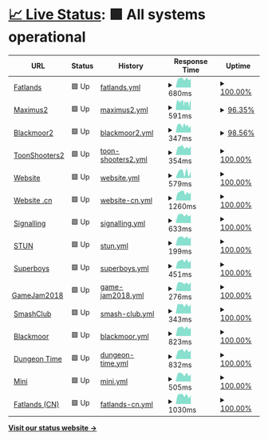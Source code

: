 # [📈 Live Status](https://uptime.fourfats.com): <!--live status--> **🟩 All systems operational**

<!--start: status pages-->
<!-- This summary is generated by Upptime (https://github.com/upptime/upptime) -->
<!-- Do not edit this manually, your changes will be overwritten -->
<!-- prettier-ignore -->
| URL | Status | History | Response Time | Uptime |
| --- | ------ | ------- | ------------- | ------ |
| <img alt="" src="https://favicons.githubusercontent.com/fatlands.fourfats.com" height="13"> [Fatlands](https://fatlands.fourfats.com) | 🟩 Up | [fatlands.yml](https://github.com/FourFats/uptime/commits/HEAD/history/fatlands.yml) | <details><summary><img alt="Response time graph" src="./graphs/fatlands/response-time-week.png" height="20"> 680ms</summary><br><a href="https://uptime.fourfats.com/history/fatlands"><img alt="Response time 663" src="https://img.shields.io/endpoint?url=https%3A%2F%2Fraw.githubusercontent.com%2FFourFats%2Fuptime%2FHEAD%2Fapi%2Ffatlands%2Fresponse-time.json"></a><br><a href="https://uptime.fourfats.com/history/fatlands"><img alt="24-hour response time 671" src="https://img.shields.io/endpoint?url=https%3A%2F%2Fraw.githubusercontent.com%2FFourFats%2Fuptime%2FHEAD%2Fapi%2Ffatlands%2Fresponse-time-day.json"></a><br><a href="https://uptime.fourfats.com/history/fatlands"><img alt="7-day response time 680" src="https://img.shields.io/endpoint?url=https%3A%2F%2Fraw.githubusercontent.com%2FFourFats%2Fuptime%2FHEAD%2Fapi%2Ffatlands%2Fresponse-time-week.json"></a><br><a href="https://uptime.fourfats.com/history/fatlands"><img alt="30-day response time 652" src="https://img.shields.io/endpoint?url=https%3A%2F%2Fraw.githubusercontent.com%2FFourFats%2Fuptime%2FHEAD%2Fapi%2Ffatlands%2Fresponse-time-month.json"></a><br><a href="https://uptime.fourfats.com/history/fatlands"><img alt="1-year response time 663" src="https://img.shields.io/endpoint?url=https%3A%2F%2Fraw.githubusercontent.com%2FFourFats%2Fuptime%2FHEAD%2Fapi%2Ffatlands%2Fresponse-time-year.json"></a></details> | <details><summary><a href="https://uptime.fourfats.com/history/fatlands">100.00%</a></summary><a href="https://uptime.fourfats.com/history/fatlands"><img alt="All-time uptime 100.00%" src="https://img.shields.io/endpoint?url=https%3A%2F%2Fraw.githubusercontent.com%2FFourFats%2Fuptime%2FHEAD%2Fapi%2Ffatlands%2Fuptime.json"></a><br><a href="https://uptime.fourfats.com/history/fatlands"><img alt="24-hour uptime 100.00%" src="https://img.shields.io/endpoint?url=https%3A%2F%2Fraw.githubusercontent.com%2FFourFats%2Fuptime%2FHEAD%2Fapi%2Ffatlands%2Fuptime-day.json"></a><br><a href="https://uptime.fourfats.com/history/fatlands"><img alt="7-day uptime 100.00%" src="https://img.shields.io/endpoint?url=https%3A%2F%2Fraw.githubusercontent.com%2FFourFats%2Fuptime%2FHEAD%2Fapi%2Ffatlands%2Fuptime-week.json"></a><br><a href="https://uptime.fourfats.com/history/fatlands"><img alt="30-day uptime 100.00%" src="https://img.shields.io/endpoint?url=https%3A%2F%2Fraw.githubusercontent.com%2FFourFats%2Fuptime%2FHEAD%2Fapi%2Ffatlands%2Fuptime-month.json"></a><br><a href="https://uptime.fourfats.com/history/fatlands"><img alt="1-year uptime 100.00%" src="https://img.shields.io/endpoint?url=https%3A%2F%2Fraw.githubusercontent.com%2FFourFats%2Fuptime%2FHEAD%2Fapi%2Ffatlands%2Fuptime-year.json"></a></details>
| <img alt="" src="https://favicons.githubusercontent.com/maximus2.fourfats.com" height="13"> [Maximus2](https://maximus2.fourfats.com/health) | 🟩 Up | [maximus2.yml](https://github.com/FourFats/uptime/commits/HEAD/history/maximus2.yml) | <details><summary><img alt="Response time graph" src="./graphs/maximus2/response-time-week.png" height="20"> 591ms</summary><br><a href="https://uptime.fourfats.com/history/maximus2"><img alt="Response time 691" src="https://img.shields.io/endpoint?url=https%3A%2F%2Fraw.githubusercontent.com%2FFourFats%2Fuptime%2FHEAD%2Fapi%2Fmaximus2%2Fresponse-time.json"></a><br><a href="https://uptime.fourfats.com/history/maximus2"><img alt="24-hour response time 559" src="https://img.shields.io/endpoint?url=https%3A%2F%2Fraw.githubusercontent.com%2FFourFats%2Fuptime%2FHEAD%2Fapi%2Fmaximus2%2Fresponse-time-day.json"></a><br><a href="https://uptime.fourfats.com/history/maximus2"><img alt="7-day response time 591" src="https://img.shields.io/endpoint?url=https%3A%2F%2Fraw.githubusercontent.com%2FFourFats%2Fuptime%2FHEAD%2Fapi%2Fmaximus2%2Fresponse-time-week.json"></a><br><a href="https://uptime.fourfats.com/history/maximus2"><img alt="30-day response time 671" src="https://img.shields.io/endpoint?url=https%3A%2F%2Fraw.githubusercontent.com%2FFourFats%2Fuptime%2FHEAD%2Fapi%2Fmaximus2%2Fresponse-time-month.json"></a><br><a href="https://uptime.fourfats.com/history/maximus2"><img alt="1-year response time 691" src="https://img.shields.io/endpoint?url=https%3A%2F%2Fraw.githubusercontent.com%2FFourFats%2Fuptime%2FHEAD%2Fapi%2Fmaximus2%2Fresponse-time-year.json"></a></details> | <details><summary><a href="https://uptime.fourfats.com/history/maximus2">96.35%</a></summary><a href="https://uptime.fourfats.com/history/maximus2"><img alt="All-time uptime 98.52%" src="https://img.shields.io/endpoint?url=https%3A%2F%2Fraw.githubusercontent.com%2FFourFats%2Fuptime%2FHEAD%2Fapi%2Fmaximus2%2Fuptime.json"></a><br><a href="https://uptime.fourfats.com/history/maximus2"><img alt="24-hour uptime 74.48%" src="https://img.shields.io/endpoint?url=https%3A%2F%2Fraw.githubusercontent.com%2FFourFats%2Fuptime%2FHEAD%2Fapi%2Fmaximus2%2Fuptime-day.json"></a><br><a href="https://uptime.fourfats.com/history/maximus2"><img alt="7-day uptime 96.35%" src="https://img.shields.io/endpoint?url=https%3A%2F%2Fraw.githubusercontent.com%2FFourFats%2Fuptime%2FHEAD%2Fapi%2Fmaximus2%2Fuptime-week.json"></a><br><a href="https://uptime.fourfats.com/history/maximus2"><img alt="30-day uptime 98.06%" src="https://img.shields.io/endpoint?url=https%3A%2F%2Fraw.githubusercontent.com%2FFourFats%2Fuptime%2FHEAD%2Fapi%2Fmaximus2%2Fuptime-month.json"></a><br><a href="https://uptime.fourfats.com/history/maximus2"><img alt="1-year uptime 98.52%" src="https://img.shields.io/endpoint?url=https%3A%2F%2Fraw.githubusercontent.com%2FFourFats%2Fuptime%2FHEAD%2Fapi%2Fmaximus2%2Fuptime-year.json"></a></details>
| <img alt="" src="https://favicons.githubusercontent.com/blackmoor2.fourfats.com" height="13"> [Blackmoor2](https://blackmoor2.fourfats.com/health) | 🟩 Up | [blackmoor2.yml](https://github.com/FourFats/uptime/commits/HEAD/history/blackmoor2.yml) | <details><summary><img alt="Response time graph" src="./graphs/blackmoor2/response-time-week.png" height="20"> 347ms</summary><br><a href="https://uptime.fourfats.com/history/blackmoor2"><img alt="Response time 384" src="https://img.shields.io/endpoint?url=https%3A%2F%2Fraw.githubusercontent.com%2FFourFats%2Fuptime%2FHEAD%2Fapi%2Fblackmoor2%2Fresponse-time.json"></a><br><a href="https://uptime.fourfats.com/history/blackmoor2"><img alt="24-hour response time 311" src="https://img.shields.io/endpoint?url=https%3A%2F%2Fraw.githubusercontent.com%2FFourFats%2Fuptime%2FHEAD%2Fapi%2Fblackmoor2%2Fresponse-time-day.json"></a><br><a href="https://uptime.fourfats.com/history/blackmoor2"><img alt="7-day response time 347" src="https://img.shields.io/endpoint?url=https%3A%2F%2Fraw.githubusercontent.com%2FFourFats%2Fuptime%2FHEAD%2Fapi%2Fblackmoor2%2Fresponse-time-week.json"></a><br><a href="https://uptime.fourfats.com/history/blackmoor2"><img alt="30-day response time 366" src="https://img.shields.io/endpoint?url=https%3A%2F%2Fraw.githubusercontent.com%2FFourFats%2Fuptime%2FHEAD%2Fapi%2Fblackmoor2%2Fresponse-time-month.json"></a><br><a href="https://uptime.fourfats.com/history/blackmoor2"><img alt="1-year response time 384" src="https://img.shields.io/endpoint?url=https%3A%2F%2Fraw.githubusercontent.com%2FFourFats%2Fuptime%2FHEAD%2Fapi%2Fblackmoor2%2Fresponse-time-year.json"></a></details> | <details><summary><a href="https://uptime.fourfats.com/history/blackmoor2">98.56%</a></summary><a href="https://uptime.fourfats.com/history/blackmoor2"><img alt="All-time uptime 99.62%" src="https://img.shields.io/endpoint?url=https%3A%2F%2Fraw.githubusercontent.com%2FFourFats%2Fuptime%2FHEAD%2Fapi%2Fblackmoor2%2Fuptime.json"></a><br><a href="https://uptime.fourfats.com/history/blackmoor2"><img alt="24-hour uptime 89.94%" src="https://img.shields.io/endpoint?url=https%3A%2F%2Fraw.githubusercontent.com%2FFourFats%2Fuptime%2FHEAD%2Fapi%2Fblackmoor2%2Fuptime-day.json"></a><br><a href="https://uptime.fourfats.com/history/blackmoor2"><img alt="7-day uptime 98.56%" src="https://img.shields.io/endpoint?url=https%3A%2F%2Fraw.githubusercontent.com%2FFourFats%2Fuptime%2FHEAD%2Fapi%2Fblackmoor2%2Fuptime-week.json"></a><br><a href="https://uptime.fourfats.com/history/blackmoor2"><img alt="30-day uptime 99.04%" src="https://img.shields.io/endpoint?url=https%3A%2F%2Fraw.githubusercontent.com%2FFourFats%2Fuptime%2FHEAD%2Fapi%2Fblackmoor2%2Fuptime-month.json"></a><br><a href="https://uptime.fourfats.com/history/blackmoor2"><img alt="1-year uptime 99.62%" src="https://img.shields.io/endpoint?url=https%3A%2F%2Fraw.githubusercontent.com%2FFourFats%2Fuptime%2FHEAD%2Fapi%2Fblackmoor2%2Fuptime-year.json"></a></details>
| <img alt="" src="https://favicons.githubusercontent.com/toonshooters2.fourfats.com" height="13"> [ToonShooters2](https://toonshooters2.fourfats.com/api/getranks) | 🟩 Up | [toon-shooters2.yml](https://github.com/FourFats/uptime/commits/HEAD/history/toon-shooters2.yml) | <details><summary><img alt="Response time graph" src="./graphs/toon-shooters2/response-time-week.png" height="20"> 354ms</summary><br><a href="https://uptime.fourfats.com/history/toon-shooters2"><img alt="Response time 348" src="https://img.shields.io/endpoint?url=https%3A%2F%2Fraw.githubusercontent.com%2FFourFats%2Fuptime%2FHEAD%2Fapi%2Ftoon-shooters2%2Fresponse-time.json"></a><br><a href="https://uptime.fourfats.com/history/toon-shooters2"><img alt="24-hour response time 386" src="https://img.shields.io/endpoint?url=https%3A%2F%2Fraw.githubusercontent.com%2FFourFats%2Fuptime%2FHEAD%2Fapi%2Ftoon-shooters2%2Fresponse-time-day.json"></a><br><a href="https://uptime.fourfats.com/history/toon-shooters2"><img alt="7-day response time 354" src="https://img.shields.io/endpoint?url=https%3A%2F%2Fraw.githubusercontent.com%2FFourFats%2Fuptime%2FHEAD%2Fapi%2Ftoon-shooters2%2Fresponse-time-week.json"></a><br><a href="https://uptime.fourfats.com/history/toon-shooters2"><img alt="30-day response time 354" src="https://img.shields.io/endpoint?url=https%3A%2F%2Fraw.githubusercontent.com%2FFourFats%2Fuptime%2FHEAD%2Fapi%2Ftoon-shooters2%2Fresponse-time-month.json"></a><br><a href="https://uptime.fourfats.com/history/toon-shooters2"><img alt="1-year response time 348" src="https://img.shields.io/endpoint?url=https%3A%2F%2Fraw.githubusercontent.com%2FFourFats%2Fuptime%2FHEAD%2Fapi%2Ftoon-shooters2%2Fresponse-time-year.json"></a></details> | <details><summary><a href="https://uptime.fourfats.com/history/toon-shooters2">100.00%</a></summary><a href="https://uptime.fourfats.com/history/toon-shooters2"><img alt="All-time uptime 99.99%" src="https://img.shields.io/endpoint?url=https%3A%2F%2Fraw.githubusercontent.com%2FFourFats%2Fuptime%2FHEAD%2Fapi%2Ftoon-shooters2%2Fuptime.json"></a><br><a href="https://uptime.fourfats.com/history/toon-shooters2"><img alt="24-hour uptime 100.00%" src="https://img.shields.io/endpoint?url=https%3A%2F%2Fraw.githubusercontent.com%2FFourFats%2Fuptime%2FHEAD%2Fapi%2Ftoon-shooters2%2Fuptime-day.json"></a><br><a href="https://uptime.fourfats.com/history/toon-shooters2"><img alt="7-day uptime 100.00%" src="https://img.shields.io/endpoint?url=https%3A%2F%2Fraw.githubusercontent.com%2FFourFats%2Fuptime%2FHEAD%2Fapi%2Ftoon-shooters2%2Fuptime-week.json"></a><br><a href="https://uptime.fourfats.com/history/toon-shooters2"><img alt="30-day uptime 100.00%" src="https://img.shields.io/endpoint?url=https%3A%2F%2Fraw.githubusercontent.com%2FFourFats%2Fuptime%2FHEAD%2Fapi%2Ftoon-shooters2%2Fuptime-month.json"></a><br><a href="https://uptime.fourfats.com/history/toon-shooters2"><img alt="1-year uptime 99.99%" src="https://img.shields.io/endpoint?url=https%3A%2F%2Fraw.githubusercontent.com%2FFourFats%2Fuptime%2FHEAD%2Fapi%2Ftoon-shooters2%2Fuptime-year.json"></a></details>
| <img alt="" src="https://favicons.githubusercontent.com/www.fourfats.com" height="13"> [Website](http://www.fourfats.com) | 🟩 Up | [website.yml](https://github.com/FourFats/uptime/commits/HEAD/history/website.yml) | <details><summary><img alt="Response time graph" src="./graphs/website/response-time-week.png" height="20"> 579ms</summary><br><a href="https://uptime.fourfats.com/history/website"><img alt="Response time 613" src="https://img.shields.io/endpoint?url=https%3A%2F%2Fraw.githubusercontent.com%2FFourFats%2Fuptime%2FHEAD%2Fapi%2Fwebsite%2Fresponse-time.json"></a><br><a href="https://uptime.fourfats.com/history/website"><img alt="24-hour response time 665" src="https://img.shields.io/endpoint?url=https%3A%2F%2Fraw.githubusercontent.com%2FFourFats%2Fuptime%2FHEAD%2Fapi%2Fwebsite%2Fresponse-time-day.json"></a><br><a href="https://uptime.fourfats.com/history/website"><img alt="7-day response time 579" src="https://img.shields.io/endpoint?url=https%3A%2F%2Fraw.githubusercontent.com%2FFourFats%2Fuptime%2FHEAD%2Fapi%2Fwebsite%2Fresponse-time-week.json"></a><br><a href="https://uptime.fourfats.com/history/website"><img alt="30-day response time 510" src="https://img.shields.io/endpoint?url=https%3A%2F%2Fraw.githubusercontent.com%2FFourFats%2Fuptime%2FHEAD%2Fapi%2Fwebsite%2Fresponse-time-month.json"></a><br><a href="https://uptime.fourfats.com/history/website"><img alt="1-year response time 613" src="https://img.shields.io/endpoint?url=https%3A%2F%2Fraw.githubusercontent.com%2FFourFats%2Fuptime%2FHEAD%2Fapi%2Fwebsite%2Fresponse-time-year.json"></a></details> | <details><summary><a href="https://uptime.fourfats.com/history/website">100.00%</a></summary><a href="https://uptime.fourfats.com/history/website"><img alt="All-time uptime 99.99%" src="https://img.shields.io/endpoint?url=https%3A%2F%2Fraw.githubusercontent.com%2FFourFats%2Fuptime%2FHEAD%2Fapi%2Fwebsite%2Fuptime.json"></a><br><a href="https://uptime.fourfats.com/history/website"><img alt="24-hour uptime 100.00%" src="https://img.shields.io/endpoint?url=https%3A%2F%2Fraw.githubusercontent.com%2FFourFats%2Fuptime%2FHEAD%2Fapi%2Fwebsite%2Fuptime-day.json"></a><br><a href="https://uptime.fourfats.com/history/website"><img alt="7-day uptime 100.00%" src="https://img.shields.io/endpoint?url=https%3A%2F%2Fraw.githubusercontent.com%2FFourFats%2Fuptime%2FHEAD%2Fapi%2Fwebsite%2Fuptime-week.json"></a><br><a href="https://uptime.fourfats.com/history/website"><img alt="30-day uptime 100.00%" src="https://img.shields.io/endpoint?url=https%3A%2F%2Fraw.githubusercontent.com%2FFourFats%2Fuptime%2FHEAD%2Fapi%2Fwebsite%2Fuptime-month.json"></a><br><a href="https://uptime.fourfats.com/history/website"><img alt="1-year uptime 99.99%" src="https://img.shields.io/endpoint?url=https%3A%2F%2Fraw.githubusercontent.com%2FFourFats%2Fuptime%2FHEAD%2Fapi%2Fwebsite%2Fuptime-year.json"></a></details>
| <img alt="" src="https://favicons.githubusercontent.com/www.fourfats.cn" height="13"> [Website .cn](http://www.fourfats.cn) | 🟩 Up | [website-cn.yml](https://github.com/FourFats/uptime/commits/HEAD/history/website-cn.yml) | <details><summary><img alt="Response time graph" src="./graphs/website-cn/response-time-week.png" height="20"> 1260ms</summary><br><a href="https://uptime.fourfats.com/history/website-cn"><img alt="Response time 1279" src="https://img.shields.io/endpoint?url=https%3A%2F%2Fraw.githubusercontent.com%2FFourFats%2Fuptime%2FHEAD%2Fapi%2Fwebsite-cn%2Fresponse-time.json"></a><br><a href="https://uptime.fourfats.com/history/website-cn"><img alt="24-hour response time 1267" src="https://img.shields.io/endpoint?url=https%3A%2F%2Fraw.githubusercontent.com%2FFourFats%2Fuptime%2FHEAD%2Fapi%2Fwebsite-cn%2Fresponse-time-day.json"></a><br><a href="https://uptime.fourfats.com/history/website-cn"><img alt="7-day response time 1260" src="https://img.shields.io/endpoint?url=https%3A%2F%2Fraw.githubusercontent.com%2FFourFats%2Fuptime%2FHEAD%2Fapi%2Fwebsite-cn%2Fresponse-time-week.json"></a><br><a href="https://uptime.fourfats.com/history/website-cn"><img alt="30-day response time 1211" src="https://img.shields.io/endpoint?url=https%3A%2F%2Fraw.githubusercontent.com%2FFourFats%2Fuptime%2FHEAD%2Fapi%2Fwebsite-cn%2Fresponse-time-month.json"></a><br><a href="https://uptime.fourfats.com/history/website-cn"><img alt="1-year response time 1279" src="https://img.shields.io/endpoint?url=https%3A%2F%2Fraw.githubusercontent.com%2FFourFats%2Fuptime%2FHEAD%2Fapi%2Fwebsite-cn%2Fresponse-time-year.json"></a></details> | <details><summary><a href="https://uptime.fourfats.com/history/website-cn">100.00%</a></summary><a href="https://uptime.fourfats.com/history/website-cn"><img alt="All-time uptime 99.93%" src="https://img.shields.io/endpoint?url=https%3A%2F%2Fraw.githubusercontent.com%2FFourFats%2Fuptime%2FHEAD%2Fapi%2Fwebsite-cn%2Fuptime.json"></a><br><a href="https://uptime.fourfats.com/history/website-cn"><img alt="24-hour uptime 100.00%" src="https://img.shields.io/endpoint?url=https%3A%2F%2Fraw.githubusercontent.com%2FFourFats%2Fuptime%2FHEAD%2Fapi%2Fwebsite-cn%2Fuptime-day.json"></a><br><a href="https://uptime.fourfats.com/history/website-cn"><img alt="7-day uptime 100.00%" src="https://img.shields.io/endpoint?url=https%3A%2F%2Fraw.githubusercontent.com%2FFourFats%2Fuptime%2FHEAD%2Fapi%2Fwebsite-cn%2Fuptime-week.json"></a><br><a href="https://uptime.fourfats.com/history/website-cn"><img alt="30-day uptime 99.64%" src="https://img.shields.io/endpoint?url=https%3A%2F%2Fraw.githubusercontent.com%2FFourFats%2Fuptime%2FHEAD%2Fapi%2Fwebsite-cn%2Fuptime-month.json"></a><br><a href="https://uptime.fourfats.com/history/website-cn"><img alt="1-year uptime 99.93%" src="https://img.shields.io/endpoint?url=https%3A%2F%2Fraw.githubusercontent.com%2FFourFats%2Fuptime%2FHEAD%2Fapi%2Fwebsite-cn%2Fuptime-year.json"></a></details>
| <img alt="" src="https://favicons.githubusercontent.com/signalling.fourfats.com" height="13"> [Signalling](https://signalling.fourfats.com) | 🟩 Up | [signalling.yml](https://github.com/FourFats/uptime/commits/HEAD/history/signalling.yml) | <details><summary><img alt="Response time graph" src="./graphs/signalling/response-time-week.png" height="20"> 633ms</summary><br><a href="https://uptime.fourfats.com/history/signalling"><img alt="Response time 641" src="https://img.shields.io/endpoint?url=https%3A%2F%2Fraw.githubusercontent.com%2FFourFats%2Fuptime%2FHEAD%2Fapi%2Fsignalling%2Fresponse-time.json"></a><br><a href="https://uptime.fourfats.com/history/signalling"><img alt="24-hour response time 635" src="https://img.shields.io/endpoint?url=https%3A%2F%2Fraw.githubusercontent.com%2FFourFats%2Fuptime%2FHEAD%2Fapi%2Fsignalling%2Fresponse-time-day.json"></a><br><a href="https://uptime.fourfats.com/history/signalling"><img alt="7-day response time 633" src="https://img.shields.io/endpoint?url=https%3A%2F%2Fraw.githubusercontent.com%2FFourFats%2Fuptime%2FHEAD%2Fapi%2Fsignalling%2Fresponse-time-week.json"></a><br><a href="https://uptime.fourfats.com/history/signalling"><img alt="30-day response time 624" src="https://img.shields.io/endpoint?url=https%3A%2F%2Fraw.githubusercontent.com%2FFourFats%2Fuptime%2FHEAD%2Fapi%2Fsignalling%2Fresponse-time-month.json"></a><br><a href="https://uptime.fourfats.com/history/signalling"><img alt="1-year response time 641" src="https://img.shields.io/endpoint?url=https%3A%2F%2Fraw.githubusercontent.com%2FFourFats%2Fuptime%2FHEAD%2Fapi%2Fsignalling%2Fresponse-time-year.json"></a></details> | <details><summary><a href="https://uptime.fourfats.com/history/signalling">100.00%</a></summary><a href="https://uptime.fourfats.com/history/signalling"><img alt="All-time uptime 100.00%" src="https://img.shields.io/endpoint?url=https%3A%2F%2Fraw.githubusercontent.com%2FFourFats%2Fuptime%2FHEAD%2Fapi%2Fsignalling%2Fuptime.json"></a><br><a href="https://uptime.fourfats.com/history/signalling"><img alt="24-hour uptime 100.00%" src="https://img.shields.io/endpoint?url=https%3A%2F%2Fraw.githubusercontent.com%2FFourFats%2Fuptime%2FHEAD%2Fapi%2Fsignalling%2Fuptime-day.json"></a><br><a href="https://uptime.fourfats.com/history/signalling"><img alt="7-day uptime 100.00%" src="https://img.shields.io/endpoint?url=https%3A%2F%2Fraw.githubusercontent.com%2FFourFats%2Fuptime%2FHEAD%2Fapi%2Fsignalling%2Fuptime-week.json"></a><br><a href="https://uptime.fourfats.com/history/signalling"><img alt="30-day uptime 100.00%" src="https://img.shields.io/endpoint?url=https%3A%2F%2Fraw.githubusercontent.com%2FFourFats%2Fuptime%2FHEAD%2Fapi%2Fsignalling%2Fuptime-month.json"></a><br><a href="https://uptime.fourfats.com/history/signalling"><img alt="1-year uptime 100.00%" src="https://img.shields.io/endpoint?url=https%3A%2F%2Fraw.githubusercontent.com%2FFourFats%2Fuptime%2FHEAD%2Fapi%2Fsignalling%2Fuptime-year.json"></a></details>
| <img alt="" src="https://favicons.githubusercontent.com/null" height="13"> [STUN](206.189.89.149) | 🟩 Up | [stun.yml](https://github.com/FourFats/uptime/commits/HEAD/history/stun.yml) | <details><summary><img alt="Response time graph" src="./graphs/stun/response-time-week.png" height="20"> 199ms</summary><br><a href="https://uptime.fourfats.com/history/stun"><img alt="Response time 199" src="https://img.shields.io/endpoint?url=https%3A%2F%2Fraw.githubusercontent.com%2FFourFats%2Fuptime%2FHEAD%2Fapi%2Fstun%2Fresponse-time.json"></a><br><a href="https://uptime.fourfats.com/history/stun"><img alt="24-hour response time 198" src="https://img.shields.io/endpoint?url=https%3A%2F%2Fraw.githubusercontent.com%2FFourFats%2Fuptime%2FHEAD%2Fapi%2Fstun%2Fresponse-time-day.json"></a><br><a href="https://uptime.fourfats.com/history/stun"><img alt="7-day response time 199" src="https://img.shields.io/endpoint?url=https%3A%2F%2Fraw.githubusercontent.com%2FFourFats%2Fuptime%2FHEAD%2Fapi%2Fstun%2Fresponse-time-week.json"></a><br><a href="https://uptime.fourfats.com/history/stun"><img alt="30-day response time 194" src="https://img.shields.io/endpoint?url=https%3A%2F%2Fraw.githubusercontent.com%2FFourFats%2Fuptime%2FHEAD%2Fapi%2Fstun%2Fresponse-time-month.json"></a><br><a href="https://uptime.fourfats.com/history/stun"><img alt="1-year response time 199" src="https://img.shields.io/endpoint?url=https%3A%2F%2Fraw.githubusercontent.com%2FFourFats%2Fuptime%2FHEAD%2Fapi%2Fstun%2Fresponse-time-year.json"></a></details> | <details><summary><a href="https://uptime.fourfats.com/history/stun">100.00%</a></summary><a href="https://uptime.fourfats.com/history/stun"><img alt="All-time uptime 100.00%" src="https://img.shields.io/endpoint?url=https%3A%2F%2Fraw.githubusercontent.com%2FFourFats%2Fuptime%2FHEAD%2Fapi%2Fstun%2Fuptime.json"></a><br><a href="https://uptime.fourfats.com/history/stun"><img alt="24-hour uptime 100.00%" src="https://img.shields.io/endpoint?url=https%3A%2F%2Fraw.githubusercontent.com%2FFourFats%2Fuptime%2FHEAD%2Fapi%2Fstun%2Fuptime-day.json"></a><br><a href="https://uptime.fourfats.com/history/stun"><img alt="7-day uptime 100.00%" src="https://img.shields.io/endpoint?url=https%3A%2F%2Fraw.githubusercontent.com%2FFourFats%2Fuptime%2FHEAD%2Fapi%2Fstun%2Fuptime-week.json"></a><br><a href="https://uptime.fourfats.com/history/stun"><img alt="30-day uptime 100.00%" src="https://img.shields.io/endpoint?url=https%3A%2F%2Fraw.githubusercontent.com%2FFourFats%2Fuptime%2FHEAD%2Fapi%2Fstun%2Fuptime-month.json"></a><br><a href="https://uptime.fourfats.com/history/stun"><img alt="1-year uptime 100.00%" src="https://img.shields.io/endpoint?url=https%3A%2F%2Fraw.githubusercontent.com%2FFourFats%2Fuptime%2FHEAD%2Fapi%2Fstun%2Fuptime-year.json"></a></details>
| <img alt="" src="https://favicons.githubusercontent.com/superboys.fourfats.com" height="13"> [Superboys](http://superboys.fourfats.com:3001/heath) | 🟩 Up | [superboys.yml](https://github.com/FourFats/uptime/commits/HEAD/history/superboys.yml) | <details><summary><img alt="Response time graph" src="./graphs/superboys/response-time-week.png" height="20"> 451ms</summary><br><a href="https://uptime.fourfats.com/history/superboys"><img alt="Response time 453" src="https://img.shields.io/endpoint?url=https%3A%2F%2Fraw.githubusercontent.com%2FFourFats%2Fuptime%2FHEAD%2Fapi%2Fsuperboys%2Fresponse-time.json"></a><br><a href="https://uptime.fourfats.com/history/superboys"><img alt="24-hour response time 459" src="https://img.shields.io/endpoint?url=https%3A%2F%2Fraw.githubusercontent.com%2FFourFats%2Fuptime%2FHEAD%2Fapi%2Fsuperboys%2Fresponse-time-day.json"></a><br><a href="https://uptime.fourfats.com/history/superboys"><img alt="7-day response time 451" src="https://img.shields.io/endpoint?url=https%3A%2F%2Fraw.githubusercontent.com%2FFourFats%2Fuptime%2FHEAD%2Fapi%2Fsuperboys%2Fresponse-time-week.json"></a><br><a href="https://uptime.fourfats.com/history/superboys"><img alt="30-day response time 432" src="https://img.shields.io/endpoint?url=https%3A%2F%2Fraw.githubusercontent.com%2FFourFats%2Fuptime%2FHEAD%2Fapi%2Fsuperboys%2Fresponse-time-month.json"></a><br><a href="https://uptime.fourfats.com/history/superboys"><img alt="1-year response time 453" src="https://img.shields.io/endpoint?url=https%3A%2F%2Fraw.githubusercontent.com%2FFourFats%2Fuptime%2FHEAD%2Fapi%2Fsuperboys%2Fresponse-time-year.json"></a></details> | <details><summary><a href="https://uptime.fourfats.com/history/superboys">100.00%</a></summary><a href="https://uptime.fourfats.com/history/superboys"><img alt="All-time uptime 100.00%" src="https://img.shields.io/endpoint?url=https%3A%2F%2Fraw.githubusercontent.com%2FFourFats%2Fuptime%2FHEAD%2Fapi%2Fsuperboys%2Fuptime.json"></a><br><a href="https://uptime.fourfats.com/history/superboys"><img alt="24-hour uptime 100.00%" src="https://img.shields.io/endpoint?url=https%3A%2F%2Fraw.githubusercontent.com%2FFourFats%2Fuptime%2FHEAD%2Fapi%2Fsuperboys%2Fuptime-day.json"></a><br><a href="https://uptime.fourfats.com/history/superboys"><img alt="7-day uptime 100.00%" src="https://img.shields.io/endpoint?url=https%3A%2F%2Fraw.githubusercontent.com%2FFourFats%2Fuptime%2FHEAD%2Fapi%2Fsuperboys%2Fuptime-week.json"></a><br><a href="https://uptime.fourfats.com/history/superboys"><img alt="30-day uptime 100.00%" src="https://img.shields.io/endpoint?url=https%3A%2F%2Fraw.githubusercontent.com%2FFourFats%2Fuptime%2FHEAD%2Fapi%2Fsuperboys%2Fuptime-month.json"></a><br><a href="https://uptime.fourfats.com/history/superboys"><img alt="1-year uptime 100.00%" src="https://img.shields.io/endpoint?url=https%3A%2F%2Fraw.githubusercontent.com%2FFourFats%2Fuptime%2FHEAD%2Fapi%2Fsuperboys%2Fuptime-year.json"></a></details>
| <img alt="" src="https://favicons.githubusercontent.com/gamejam2018.fourfats.com" height="13"> [GameJam2018](http://gamejam2018.fourfats.com) | 🟩 Up | [game-jam2018.yml](https://github.com/FourFats/uptime/commits/HEAD/history/game-jam2018.yml) | <details><summary><img alt="Response time graph" src="./graphs/game-jam2018/response-time-week.png" height="20"> 276ms</summary><br><a href="https://uptime.fourfats.com/history/game-jam2018"><img alt="Response time 301" src="https://img.shields.io/endpoint?url=https%3A%2F%2Fraw.githubusercontent.com%2FFourFats%2Fuptime%2FHEAD%2Fapi%2Fgame-jam2018%2Fresponse-time.json"></a><br><a href="https://uptime.fourfats.com/history/game-jam2018"><img alt="24-hour response time 307" src="https://img.shields.io/endpoint?url=https%3A%2F%2Fraw.githubusercontent.com%2FFourFats%2Fuptime%2FHEAD%2Fapi%2Fgame-jam2018%2Fresponse-time-day.json"></a><br><a href="https://uptime.fourfats.com/history/game-jam2018"><img alt="7-day response time 276" src="https://img.shields.io/endpoint?url=https%3A%2F%2Fraw.githubusercontent.com%2FFourFats%2Fuptime%2FHEAD%2Fapi%2Fgame-jam2018%2Fresponse-time-week.json"></a><br><a href="https://uptime.fourfats.com/history/game-jam2018"><img alt="30-day response time 299" src="https://img.shields.io/endpoint?url=https%3A%2F%2Fraw.githubusercontent.com%2FFourFats%2Fuptime%2FHEAD%2Fapi%2Fgame-jam2018%2Fresponse-time-month.json"></a><br><a href="https://uptime.fourfats.com/history/game-jam2018"><img alt="1-year response time 301" src="https://img.shields.io/endpoint?url=https%3A%2F%2Fraw.githubusercontent.com%2FFourFats%2Fuptime%2FHEAD%2Fapi%2Fgame-jam2018%2Fresponse-time-year.json"></a></details> | <details><summary><a href="https://uptime.fourfats.com/history/game-jam2018">100.00%</a></summary><a href="https://uptime.fourfats.com/history/game-jam2018"><img alt="All-time uptime 99.99%" src="https://img.shields.io/endpoint?url=https%3A%2F%2Fraw.githubusercontent.com%2FFourFats%2Fuptime%2FHEAD%2Fapi%2Fgame-jam2018%2Fuptime.json"></a><br><a href="https://uptime.fourfats.com/history/game-jam2018"><img alt="24-hour uptime 100.00%" src="https://img.shields.io/endpoint?url=https%3A%2F%2Fraw.githubusercontent.com%2FFourFats%2Fuptime%2FHEAD%2Fapi%2Fgame-jam2018%2Fuptime-day.json"></a><br><a href="https://uptime.fourfats.com/history/game-jam2018"><img alt="7-day uptime 100.00%" src="https://img.shields.io/endpoint?url=https%3A%2F%2Fraw.githubusercontent.com%2FFourFats%2Fuptime%2FHEAD%2Fapi%2Fgame-jam2018%2Fuptime-week.json"></a><br><a href="https://uptime.fourfats.com/history/game-jam2018"><img alt="30-day uptime 100.00%" src="https://img.shields.io/endpoint?url=https%3A%2F%2Fraw.githubusercontent.com%2FFourFats%2Fuptime%2FHEAD%2Fapi%2Fgame-jam2018%2Fuptime-month.json"></a><br><a href="https://uptime.fourfats.com/history/game-jam2018"><img alt="1-year uptime 99.99%" src="https://img.shields.io/endpoint?url=https%3A%2F%2Fraw.githubusercontent.com%2FFourFats%2Fuptime%2FHEAD%2Fapi%2Fgame-jam2018%2Fuptime-year.json"></a></details>
| <img alt="" src="https://favicons.githubusercontent.com/smashclub.fourfats.com" height="13"> [SmashClub](https://smashclub.fourfats.com:2096) | 🟩 Up | [smash-club.yml](https://github.com/FourFats/uptime/commits/HEAD/history/smash-club.yml) | <details><summary><img alt="Response time graph" src="./graphs/smash-club/response-time-week.png" height="20"> 343ms</summary><br><a href="https://uptime.fourfats.com/history/smash-club"><img alt="Response time 334" src="https://img.shields.io/endpoint?url=https%3A%2F%2Fraw.githubusercontent.com%2FFourFats%2Fuptime%2FHEAD%2Fapi%2Fsmash-club%2Fresponse-time.json"></a><br><a href="https://uptime.fourfats.com/history/smash-club"><img alt="24-hour response time 365" src="https://img.shields.io/endpoint?url=https%3A%2F%2Fraw.githubusercontent.com%2FFourFats%2Fuptime%2FHEAD%2Fapi%2Fsmash-club%2Fresponse-time-day.json"></a><br><a href="https://uptime.fourfats.com/history/smash-club"><img alt="7-day response time 343" src="https://img.shields.io/endpoint?url=https%3A%2F%2Fraw.githubusercontent.com%2FFourFats%2Fuptime%2FHEAD%2Fapi%2Fsmash-club%2Fresponse-time-week.json"></a><br><a href="https://uptime.fourfats.com/history/smash-club"><img alt="30-day response time 376" src="https://img.shields.io/endpoint?url=https%3A%2F%2Fraw.githubusercontent.com%2FFourFats%2Fuptime%2FHEAD%2Fapi%2Fsmash-club%2Fresponse-time-month.json"></a><br><a href="https://uptime.fourfats.com/history/smash-club"><img alt="1-year response time 334" src="https://img.shields.io/endpoint?url=https%3A%2F%2Fraw.githubusercontent.com%2FFourFats%2Fuptime%2FHEAD%2Fapi%2Fsmash-club%2Fresponse-time-year.json"></a></details> | <details><summary><a href="https://uptime.fourfats.com/history/smash-club">100.00%</a></summary><a href="https://uptime.fourfats.com/history/smash-club"><img alt="All-time uptime 99.99%" src="https://img.shields.io/endpoint?url=https%3A%2F%2Fraw.githubusercontent.com%2FFourFats%2Fuptime%2FHEAD%2Fapi%2Fsmash-club%2Fuptime.json"></a><br><a href="https://uptime.fourfats.com/history/smash-club"><img alt="24-hour uptime 100.00%" src="https://img.shields.io/endpoint?url=https%3A%2F%2Fraw.githubusercontent.com%2FFourFats%2Fuptime%2FHEAD%2Fapi%2Fsmash-club%2Fuptime-day.json"></a><br><a href="https://uptime.fourfats.com/history/smash-club"><img alt="7-day uptime 100.00%" src="https://img.shields.io/endpoint?url=https%3A%2F%2Fraw.githubusercontent.com%2FFourFats%2Fuptime%2FHEAD%2Fapi%2Fsmash-club%2Fuptime-week.json"></a><br><a href="https://uptime.fourfats.com/history/smash-club"><img alt="30-day uptime 100.00%" src="https://img.shields.io/endpoint?url=https%3A%2F%2Fraw.githubusercontent.com%2FFourFats%2Fuptime%2FHEAD%2Fapi%2Fsmash-club%2Fuptime-month.json"></a><br><a href="https://uptime.fourfats.com/history/smash-club"><img alt="1-year uptime 99.99%" src="https://img.shields.io/endpoint?url=https%3A%2F%2Fraw.githubusercontent.com%2FFourFats%2Fuptime%2FHEAD%2Fapi%2Fsmash-club%2Fuptime-year.json"></a></details>
| <img alt="" src="https://favicons.githubusercontent.com/blackmoor.fourfats.com" height="13"> [Blackmoor](https://blackmoor.fourfats.com:8443/health) | 🟩 Up | [blackmoor.yml](https://github.com/FourFats/uptime/commits/HEAD/history/blackmoor.yml) | <details><summary><img alt="Response time graph" src="./graphs/blackmoor/response-time-week.png" height="20"> 823ms</summary><br><a href="https://uptime.fourfats.com/history/blackmoor"><img alt="Response time 831" src="https://img.shields.io/endpoint?url=https%3A%2F%2Fraw.githubusercontent.com%2FFourFats%2Fuptime%2FHEAD%2Fapi%2Fblackmoor%2Fresponse-time.json"></a><br><a href="https://uptime.fourfats.com/history/blackmoor"><img alt="24-hour response time 816" src="https://img.shields.io/endpoint?url=https%3A%2F%2Fraw.githubusercontent.com%2FFourFats%2Fuptime%2FHEAD%2Fapi%2Fblackmoor%2Fresponse-time-day.json"></a><br><a href="https://uptime.fourfats.com/history/blackmoor"><img alt="7-day response time 823" src="https://img.shields.io/endpoint?url=https%3A%2F%2Fraw.githubusercontent.com%2FFourFats%2Fuptime%2FHEAD%2Fapi%2Fblackmoor%2Fresponse-time-week.json"></a><br><a href="https://uptime.fourfats.com/history/blackmoor"><img alt="30-day response time 807" src="https://img.shields.io/endpoint?url=https%3A%2F%2Fraw.githubusercontent.com%2FFourFats%2Fuptime%2FHEAD%2Fapi%2Fblackmoor%2Fresponse-time-month.json"></a><br><a href="https://uptime.fourfats.com/history/blackmoor"><img alt="1-year response time 831" src="https://img.shields.io/endpoint?url=https%3A%2F%2Fraw.githubusercontent.com%2FFourFats%2Fuptime%2FHEAD%2Fapi%2Fblackmoor%2Fresponse-time-year.json"></a></details> | <details><summary><a href="https://uptime.fourfats.com/history/blackmoor">100.00%</a></summary><a href="https://uptime.fourfats.com/history/blackmoor"><img alt="All-time uptime 100.00%" src="https://img.shields.io/endpoint?url=https%3A%2F%2Fraw.githubusercontent.com%2FFourFats%2Fuptime%2FHEAD%2Fapi%2Fblackmoor%2Fuptime.json"></a><br><a href="https://uptime.fourfats.com/history/blackmoor"><img alt="24-hour uptime 100.00%" src="https://img.shields.io/endpoint?url=https%3A%2F%2Fraw.githubusercontent.com%2FFourFats%2Fuptime%2FHEAD%2Fapi%2Fblackmoor%2Fuptime-day.json"></a><br><a href="https://uptime.fourfats.com/history/blackmoor"><img alt="7-day uptime 100.00%" src="https://img.shields.io/endpoint?url=https%3A%2F%2Fraw.githubusercontent.com%2FFourFats%2Fuptime%2FHEAD%2Fapi%2Fblackmoor%2Fuptime-week.json"></a><br><a href="https://uptime.fourfats.com/history/blackmoor"><img alt="30-day uptime 100.00%" src="https://img.shields.io/endpoint?url=https%3A%2F%2Fraw.githubusercontent.com%2FFourFats%2Fuptime%2FHEAD%2Fapi%2Fblackmoor%2Fuptime-month.json"></a><br><a href="https://uptime.fourfats.com/history/blackmoor"><img alt="1-year uptime 100.00%" src="https://img.shields.io/endpoint?url=https%3A%2F%2Fraw.githubusercontent.com%2FFourFats%2Fuptime%2FHEAD%2Fapi%2Fblackmoor%2Fuptime-year.json"></a></details>
| <img alt="" src="https://favicons.githubusercontent.com/hellfire.fourfats.com" height="13"> [Dungeon Time](https://hellfire.fourfats.com:2096/health) | 🟩 Up | [dungeon-time.yml](https://github.com/FourFats/uptime/commits/HEAD/history/dungeon-time.yml) | <details><summary><img alt="Response time graph" src="./graphs/dungeon-time/response-time-week.png" height="20"> 832ms</summary><br><a href="https://uptime.fourfats.com/history/dungeon-time"><img alt="Response time 832" src="https://img.shields.io/endpoint?url=https%3A%2F%2Fraw.githubusercontent.com%2FFourFats%2Fuptime%2FHEAD%2Fapi%2Fdungeon-time%2Fresponse-time.json"></a><br><a href="https://uptime.fourfats.com/history/dungeon-time"><img alt="24-hour response time 829" src="https://img.shields.io/endpoint?url=https%3A%2F%2Fraw.githubusercontent.com%2FFourFats%2Fuptime%2FHEAD%2Fapi%2Fdungeon-time%2Fresponse-time-day.json"></a><br><a href="https://uptime.fourfats.com/history/dungeon-time"><img alt="7-day response time 832" src="https://img.shields.io/endpoint?url=https%3A%2F%2Fraw.githubusercontent.com%2FFourFats%2Fuptime%2FHEAD%2Fapi%2Fdungeon-time%2Fresponse-time-week.json"></a><br><a href="https://uptime.fourfats.com/history/dungeon-time"><img alt="30-day response time 813" src="https://img.shields.io/endpoint?url=https%3A%2F%2Fraw.githubusercontent.com%2FFourFats%2Fuptime%2FHEAD%2Fapi%2Fdungeon-time%2Fresponse-time-month.json"></a><br><a href="https://uptime.fourfats.com/history/dungeon-time"><img alt="1-year response time 832" src="https://img.shields.io/endpoint?url=https%3A%2F%2Fraw.githubusercontent.com%2FFourFats%2Fuptime%2FHEAD%2Fapi%2Fdungeon-time%2Fresponse-time-year.json"></a></details> | <details><summary><a href="https://uptime.fourfats.com/history/dungeon-time">100.00%</a></summary><a href="https://uptime.fourfats.com/history/dungeon-time"><img alt="All-time uptime 100.00%" src="https://img.shields.io/endpoint?url=https%3A%2F%2Fraw.githubusercontent.com%2FFourFats%2Fuptime%2FHEAD%2Fapi%2Fdungeon-time%2Fuptime.json"></a><br><a href="https://uptime.fourfats.com/history/dungeon-time"><img alt="24-hour uptime 100.00%" src="https://img.shields.io/endpoint?url=https%3A%2F%2Fraw.githubusercontent.com%2FFourFats%2Fuptime%2FHEAD%2Fapi%2Fdungeon-time%2Fuptime-day.json"></a><br><a href="https://uptime.fourfats.com/history/dungeon-time"><img alt="7-day uptime 100.00%" src="https://img.shields.io/endpoint?url=https%3A%2F%2Fraw.githubusercontent.com%2FFourFats%2Fuptime%2FHEAD%2Fapi%2Fdungeon-time%2Fuptime-week.json"></a><br><a href="https://uptime.fourfats.com/history/dungeon-time"><img alt="30-day uptime 100.00%" src="https://img.shields.io/endpoint?url=https%3A%2F%2Fraw.githubusercontent.com%2FFourFats%2Fuptime%2FHEAD%2Fapi%2Fdungeon-time%2Fuptime-month.json"></a><br><a href="https://uptime.fourfats.com/history/dungeon-time"><img alt="1-year uptime 100.00%" src="https://img.shields.io/endpoint?url=https%3A%2F%2Fraw.githubusercontent.com%2FFourFats%2Fuptime%2FHEAD%2Fapi%2Fdungeon-time%2Fuptime-year.json"></a></details>
| <img alt="" src="https://favicons.githubusercontent.com/mini.fourfats.com" height="13"> [Mini](http://mini.fourfats.com) | 🟩 Up | [mini.yml](https://github.com/FourFats/uptime/commits/HEAD/history/mini.yml) | <details><summary><img alt="Response time graph" src="./graphs/mini/response-time-week.png" height="20"> 505ms</summary><br><a href="https://uptime.fourfats.com/history/mini"><img alt="Response time 490" src="https://img.shields.io/endpoint?url=https%3A%2F%2Fraw.githubusercontent.com%2FFourFats%2Fuptime%2FHEAD%2Fapi%2Fmini%2Fresponse-time.json"></a><br><a href="https://uptime.fourfats.com/history/mini"><img alt="24-hour response time 485" src="https://img.shields.io/endpoint?url=https%3A%2F%2Fraw.githubusercontent.com%2FFourFats%2Fuptime%2FHEAD%2Fapi%2Fmini%2Fresponse-time-day.json"></a><br><a href="https://uptime.fourfats.com/history/mini"><img alt="7-day response time 505" src="https://img.shields.io/endpoint?url=https%3A%2F%2Fraw.githubusercontent.com%2FFourFats%2Fuptime%2FHEAD%2Fapi%2Fmini%2Fresponse-time-week.json"></a><br><a href="https://uptime.fourfats.com/history/mini"><img alt="30-day response time 482" src="https://img.shields.io/endpoint?url=https%3A%2F%2Fraw.githubusercontent.com%2FFourFats%2Fuptime%2FHEAD%2Fapi%2Fmini%2Fresponse-time-month.json"></a><br><a href="https://uptime.fourfats.com/history/mini"><img alt="1-year response time 490" src="https://img.shields.io/endpoint?url=https%3A%2F%2Fraw.githubusercontent.com%2FFourFats%2Fuptime%2FHEAD%2Fapi%2Fmini%2Fresponse-time-year.json"></a></details> | <details><summary><a href="https://uptime.fourfats.com/history/mini">100.00%</a></summary><a href="https://uptime.fourfats.com/history/mini"><img alt="All-time uptime 99.99%" src="https://img.shields.io/endpoint?url=https%3A%2F%2Fraw.githubusercontent.com%2FFourFats%2Fuptime%2FHEAD%2Fapi%2Fmini%2Fuptime.json"></a><br><a href="https://uptime.fourfats.com/history/mini"><img alt="24-hour uptime 100.00%" src="https://img.shields.io/endpoint?url=https%3A%2F%2Fraw.githubusercontent.com%2FFourFats%2Fuptime%2FHEAD%2Fapi%2Fmini%2Fuptime-day.json"></a><br><a href="https://uptime.fourfats.com/history/mini"><img alt="7-day uptime 100.00%" src="https://img.shields.io/endpoint?url=https%3A%2F%2Fraw.githubusercontent.com%2FFourFats%2Fuptime%2FHEAD%2Fapi%2Fmini%2Fuptime-week.json"></a><br><a href="https://uptime.fourfats.com/history/mini"><img alt="30-day uptime 100.00%" src="https://img.shields.io/endpoint?url=https%3A%2F%2Fraw.githubusercontent.com%2FFourFats%2Fuptime%2FHEAD%2Fapi%2Fmini%2Fuptime-month.json"></a><br><a href="https://uptime.fourfats.com/history/mini"><img alt="1-year uptime 99.99%" src="https://img.shields.io/endpoint?url=https%3A%2F%2Fraw.githubusercontent.com%2FFourFats%2Fuptime%2FHEAD%2Fapi%2Fmini%2Fuptime-year.json"></a></details>
| <img alt="" src="https://favicons.githubusercontent.com/fatlands.fourfats.cn" height="13"> [Fatlands (CN)](https://fatlands.fourfats.cn) | 🟩 Up | [fatlands-cn.yml](https://github.com/FourFats/uptime/commits/HEAD/history/fatlands-cn.yml) | <details><summary><img alt="Response time graph" src="./graphs/fatlands-cn/response-time-week.png" height="20"> 1030ms</summary><br><a href="https://uptime.fourfats.com/history/fatlands-cn"><img alt="Response time 1020" src="https://img.shields.io/endpoint?url=https%3A%2F%2Fraw.githubusercontent.com%2FFourFats%2Fuptime%2FHEAD%2Fapi%2Ffatlands-cn%2Fresponse-time.json"></a><br><a href="https://uptime.fourfats.com/history/fatlands-cn"><img alt="24-hour response time 1032" src="https://img.shields.io/endpoint?url=https%3A%2F%2Fraw.githubusercontent.com%2FFourFats%2Fuptime%2FHEAD%2Fapi%2Ffatlands-cn%2Fresponse-time-day.json"></a><br><a href="https://uptime.fourfats.com/history/fatlands-cn"><img alt="7-day response time 1030" src="https://img.shields.io/endpoint?url=https%3A%2F%2Fraw.githubusercontent.com%2FFourFats%2Fuptime%2FHEAD%2Fapi%2Ffatlands-cn%2Fresponse-time-week.json"></a><br><a href="https://uptime.fourfats.com/history/fatlands-cn"><img alt="30-day response time 982" src="https://img.shields.io/endpoint?url=https%3A%2F%2Fraw.githubusercontent.com%2FFourFats%2Fuptime%2FHEAD%2Fapi%2Ffatlands-cn%2Fresponse-time-month.json"></a><br><a href="https://uptime.fourfats.com/history/fatlands-cn"><img alt="1-year response time 1020" src="https://img.shields.io/endpoint?url=https%3A%2F%2Fraw.githubusercontent.com%2FFourFats%2Fuptime%2FHEAD%2Fapi%2Ffatlands-cn%2Fresponse-time-year.json"></a></details> | <details><summary><a href="https://uptime.fourfats.com/history/fatlands-cn">100.00%</a></summary><a href="https://uptime.fourfats.com/history/fatlands-cn"><img alt="All-time uptime 100.00%" src="https://img.shields.io/endpoint?url=https%3A%2F%2Fraw.githubusercontent.com%2FFourFats%2Fuptime%2FHEAD%2Fapi%2Ffatlands-cn%2Fuptime.json"></a><br><a href="https://uptime.fourfats.com/history/fatlands-cn"><img alt="24-hour uptime 100.00%" src="https://img.shields.io/endpoint?url=https%3A%2F%2Fraw.githubusercontent.com%2FFourFats%2Fuptime%2FHEAD%2Fapi%2Ffatlands-cn%2Fuptime-day.json"></a><br><a href="https://uptime.fourfats.com/history/fatlands-cn"><img alt="7-day uptime 100.00%" src="https://img.shields.io/endpoint?url=https%3A%2F%2Fraw.githubusercontent.com%2FFourFats%2Fuptime%2FHEAD%2Fapi%2Ffatlands-cn%2Fuptime-week.json"></a><br><a href="https://uptime.fourfats.com/history/fatlands-cn"><img alt="30-day uptime 100.00%" src="https://img.shields.io/endpoint?url=https%3A%2F%2Fraw.githubusercontent.com%2FFourFats%2Fuptime%2FHEAD%2Fapi%2Ffatlands-cn%2Fuptime-month.json"></a><br><a href="https://uptime.fourfats.com/history/fatlands-cn"><img alt="1-year uptime 100.00%" src="https://img.shields.io/endpoint?url=https%3A%2F%2Fraw.githubusercontent.com%2FFourFats%2Fuptime%2FHEAD%2Fapi%2Ffatlands-cn%2Fuptime-year.json"></a></details>

<!--end: status pages-->

[**Visit our status website →**](https://uptime.fourfats.com)

